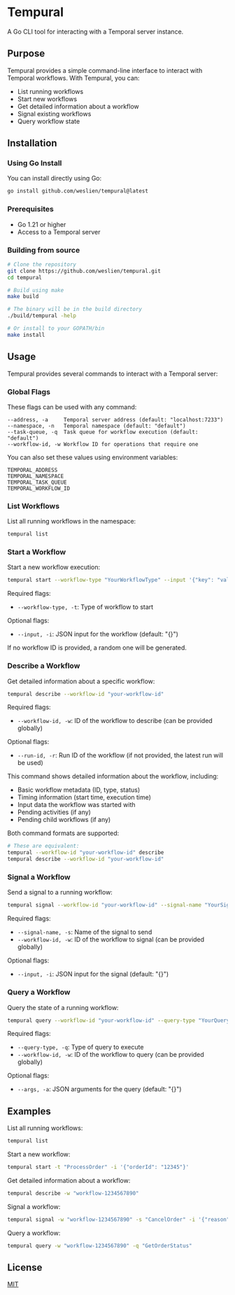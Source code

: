 # Tempural

A Go CLI tool for interacting with a Temporal server instance.

## Purpose

Tempural provides a simple command-line interface to interact with Temporal workflows. With Tempural, you can:

- List running workflows
- Start new workflows
- Get detailed information about a workflow
- Signal existing workflows
- Query workflow state

## Installation

### Using Go Install

You can install directly using Go:

```bash
go install github.com/weslien/tempural@latest
```

### Prerequisites

- Go 1.21 or higher
- Access to a Temporal server

### Building from source

```bash
# Clone the repository
git clone https://github.com/weslien/tempural.git
cd tempural

# Build using make
make build

# The binary will be in the build directory
./build/tempural -help

# Or install to your GOPATH/bin
make install
```

## Usage

Tempural provides several commands to interact with a Temporal server:

### Global Flags

These flags can be used with any command:

```
--address, -a     Temporal server address (default: "localhost:7233")
--namespace, -n   Temporal namespace (default: "default")
--task-queue, -q  Task queue for workflow execution (default: "default")
--workflow-id, -w Workflow ID for operations that require one
```

You can also set these values using environment variables:

```
TEMPORAL_ADDRESS
TEMPORAL_NAMESPACE
TEMPORAL_TASK_QUEUE
TEMPORAL_WORKFLOW_ID
```

### List Workflows

List all running workflows in the namespace:

```bash
tempural list
```

### Start a Workflow

Start a new workflow execution:

```bash
tempural start --workflow-type "YourWorkflowType" --input '{"key": "value"}'
```

Required flags:
- `--workflow-type, -t`: Type of workflow to start

Optional flags:
- `--input, -i`: JSON input for the workflow (default: "{}")

If no workflow ID is provided, a random one will be generated.

### Describe a Workflow

Get detailed information about a specific workflow:

```bash
tempural describe --workflow-id "your-workflow-id"
```

Required flags:
- `--workflow-id, -w`: ID of the workflow to describe (can be provided globally)

Optional flags:
- `--run-id, -r`: Run ID of the workflow (if not provided, the latest run will be used)

This command shows detailed information about the workflow, including:
- Basic workflow metadata (ID, type, status)
- Timing information (start time, execution time)
- Input data the workflow was started with
- Pending activities (if any)
- Pending child workflows (if any)

Both command formats are supported:
```bash
# These are equivalent:
tempural --workflow-id "your-workflow-id" describe
tempural describe --workflow-id "your-workflow-id"
```

### Signal a Workflow

Send a signal to a running workflow:

```bash
tempural signal --workflow-id "your-workflow-id" --signal-name "YourSignalName" --input '{"key": "value"}'
```

Required flags:
- `--signal-name, -s`: Name of the signal to send
- `--workflow-id, -w`: ID of the workflow to signal (can be provided globally)

Optional flags:
- `--input, -i`: JSON input for the signal (default: "{}")

### Query a Workflow

Query the state of a running workflow:

```bash
tempural query --workflow-id "your-workflow-id" --query-type "YourQueryType" --args '{"key": "value"}'
```

Required flags:
- `--query-type, -q`: Type of query to execute
- `--workflow-id, -w`: ID of the workflow to query (can be provided globally)

Optional flags:
- `--args, -a`: JSON arguments for the query (default: "{}")

## Examples

List all running workflows:
```bash
tempural list
```

Start a new workflow:
```bash
tempural start -t "ProcessOrder" -i '{"orderId": "12345"}'
```

Get detailed information about a workflow:
```bash
tempural describe -w "workflow-1234567890"
```

Signal a workflow:
```bash
tempural signal -w "workflow-1234567890" -s "CancelOrder" -i '{"reason": "Customer request"}'
```

Query a workflow:
```bash
tempural query -w "workflow-1234567890" -q "GetOrderStatus"
```

## License

[MIT](LICENSE)